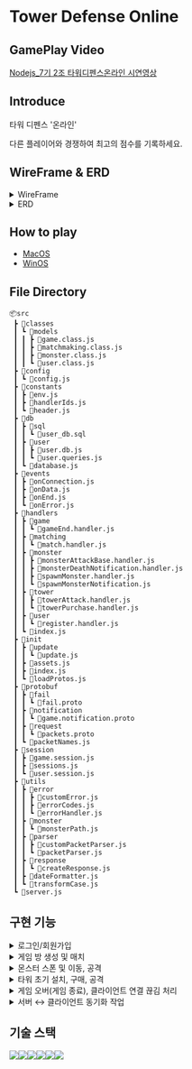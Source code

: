 # Tower Defense Online

## GamePlay Video

[Nodejs_7기 2조 타워디펜스온라인 시연영상](https://www.youtube.com/watch?v=hNYPLb90DCA)

## Introduce

타워 디펜스 '온라인'

다른 플레이어와 경쟁하여 최고의 점수를 기록하세요.

## WireFrame & ERD

<details> 
<summary>WireFrame</summary>

![Project_TDO_WireFrame](https://github.com/user-attachments/assets/e67abfd5-96ef-4000-9fc7-cdde5dcefddd)

</details>

<details> 
<summary>ERD</summary>

![Project_TDO_ERD](https://github.com/user-attachments/assets/2c804734-a035-4d7e-9762-10c08f1d2066)

</details>

## How to play

- [MacOS](https://drive.google.com/file/d/1lSht9zENWQL4ITzfCZ0-Wld1urpx32Nf/view?usp=sharing)
- [WinOS](https://drive.google.com/file/d/1pMORWKSR9DqPm3ymRLucMy25gGoUqjFP/view?usp=sharing)

## File Directory

```
📦src
 ┣ 📂classes
 ┃ ┗ 📂models
 ┃ ┃ ┣ 📜game.class.js
 ┃ ┃ ┣ 📜matchmaking.class.js
 ┃ ┃ ┣ 📜monster.class.js
 ┃ ┃ ┗ 📜user.class.js
 ┣ 📂config
 ┃ ┗ 📜config.js
 ┣ 📂constants
 ┃ ┣ 📜env.js
 ┃ ┣ 📜handlerIds.js
 ┃ ┗ 📜header.js
 ┣ 📂db
 ┃ ┣ 📂sql
 ┃ ┃ ┗ 📜user_db.sql
 ┃ ┣ 📂user
 ┃ ┃ ┣ 📜user.db.js
 ┃ ┃ ┗ 📜user.queries.js
 ┃ ┗ 📜database.js
 ┣ 📂events
 ┃ ┣ 📜onConnection.js
 ┃ ┣ 📜onData.js
 ┃ ┣ 📜onEnd.js
 ┃ ┗ 📜onError.js
 ┣ 📂handlers
 ┃ ┣ 📂game
 ┃ ┃ ┗ 📜gameEnd.handler.js
 ┃ ┣ 📂matching
 ┃ ┃ ┗ 📜match.handler.js
 ┃ ┣ 📂monster
 ┃ ┃ ┣ 📜monsterAttackBase.handler.js
 ┃ ┃ ┣ 📜monsterDeathNotification.handler.js
 ┃ ┃ ┣ 📜spawnMonster.handler.js
 ┃ ┃ ┗ 📜spawnMonsterNotification.js
 ┃ ┣ 📂tower
 ┃ ┃ ┣ 📜towerAttack.handler.js
 ┃ ┃ ┗ 📜towerPurchase.handler.js
 ┃ ┣ 📂user
 ┃ ┃ ┗ 📜register.handler.js
 ┃ ┗ 📜index.js
 ┣ 📂init
 ┃ ┣ 📂update
 ┃ ┃ ┗ 📜update.js
 ┃ ┣ 📜assets.js
 ┃ ┣ 📜index.js
 ┃ ┗ 📜loadProtos.js
 ┣ 📂protobuf
 ┃ ┣ 📂fail
 ┃ ┃ ┗ 📜fail.proto
 ┃ ┣ 📂notification
 ┃ ┃ ┗ 📜game.notification.proto
 ┃ ┣ 📂request
 ┃ ┃ ┗ 📜packets.proto
 ┃ ┗ 📜packetNames.js
 ┣ 📂session
 ┃ ┣ 📜game.session.js
 ┃ ┣ 📜sessions.js
 ┃ ┗ 📜user.session.js
 ┣ 📂utils
 ┃ ┣ 📂error
 ┃ ┃ ┣ 📜customError.js
 ┃ ┃ ┣ 📜errorCodes.js
 ┃ ┃ ┗ 📜errorHandler.js
 ┃ ┣ 📂monster
 ┃ ┃ ┗ 📜monsterPath.js
 ┃ ┣ 📂parser
 ┃ ┃ ┣ 📜customPacketParser.js
 ┃ ┃ ┗ 📜packetParser.js
 ┃ ┣ 📂response
 ┃ ┃ ┗ 📜createResponse.js
 ┃ ┣ 📜dateFormatter.js
 ┃ ┗ 📜transformCase.js
 ┗ 📜server.js
```

## 구현 기능

<details> 
<summary>로그인/회원가입</summary>

- 회원가입

  - 회원가입 시 중복 이메일 검증
  - 이메일 형식 검증
  - 중복 아이디 검증

- 로그인
  - 회원가입 시 생성된 uuid로 중복 로그인 검증
  - 마지막 로그인 시간 저장
  - 비밀번호 검증

</details>

<details> 
<summary>게임 방 생성 및 매치</summary>

- 매치메이킹 큐 시스템 구현

  - 대기열 기반 매치메이킹 시스템 구현
  - 점수 기반 매칭 로직 (초기 매칭 범위 존재)
  - 대기 시간에 따른 매칭 범위 확장 구현
  - 중복 매칭 방지 로직 추가

- 매치메이킹 핸들러 구현

  - 매칭 요청/취소 처리
  - 이미 게임 중인 유저 체크
  - 대기열 추가/제거 로직

- 매칭 해제 및 정리
  - 클라이언트 연결 종료 시 매칭 큐에서 제거

</details>

<details> 
<summary>몬스터 스폰 및 이동, 공격</summary>

- Monster 처치 시 score 및 gold 획득

  - 타워 종류, 레벨에 따라 score, gold 획득 차등화

- 레벨 디자인
  - 1 ~ 5 까지 일반 stage
  - 6 stage 부터 보스 stages

</details>

<details> 
<summary>타워 초기 설치, 구매, 공격</summary>

- 타워 구매시 정해진 확률에 따라 타워 종류가 결정

- 타워 공격시 User가 가지고 있는 타워인지 검증

</details>

<details> 
<summary>게임 오버(게임 종료), 클라이언트 연결 끊김 처리</summary>

- 게임 오버(게임 종료)

  - 게임 플레이를 완료 후 Base의 체력이 먼저 0이 된 User가 패배,
    Base의 체력이 Base > 0 인 User에게 승리 판정
  - GameOver 관련 Packet 전송
  - 게임이 종료될 때 User 클래스에 정의된 현재 score를 highscore로 변환
  - 게임이 종료될 때 DB와 연동하여 highscore를 저장
  - 만약 현재 저장된 highscore보다 score가 낮다면 갱신되지 않음,
    현재 저장된 highscore보다 score가 높다면 DB에 저장된 highscore를 갱신
    ```Javascript
    if (user.score > user.highscore) {
        console.log(`신기록 달성! : ${user.score}`);
        // DB에 새로운 highScore 업데이트
        await updateDBHighScore(user.id, user.score);
        // 메모리 상의 사용자 highScore도 업데이트
        user.highscore = user.score;
      }
    ```

- 클라이언트 연결 끊김 처리
  - 게임 플레이 도중에 클라이언트의 연결이 끊어졌을 때, 이미 게임 중인 다른 플레이어는 상대 유저에게 더 이상 동기화 데이터를 받지 않을 때 승리 판정으로 게임 종료
  - 게임 방이 남아있으면 메모리 사용량이 증가함으로 User가 gameSession에 들어가 있지 않다면 삭제

</details>

<details> 
<summary>서버 ↔ 클라이언트 동기화 작업</summary>

- 동기화
  - Handler에 맞는 동기화 Response 보내도록 처리
  - 추가로 동기화가 필요한 경우 User 클래스의 stateSyn 함수 사용
  - 토큰 및 변수 추가를 위해 기존 로그인 Request를 회원가입과 통합
   └ 로그인 Request를 customPacketParser로 활용하여 id부분에서 token, password 부분에 PacketType, Payload를 추출하여 알맞는 Handler로 보내주도록 구현

</details>

## 기술 스택

<img src="https://img.shields.io/badge/javascript-F7DF1E?style=for-the-badge&logo=javascript&logoColor=black"><img src="https://img.shields.io/badge/mysql-4479A1?style=for-the-badge&logo=mysql&logoColor=white"><img src="https://img.shields.io/badge/node.js-339933?style=for-the-badge&logo=Node.js&logoColor=white"><img src="https://img.shields.io/badge/git-F05032?style=for-the-badge&logo=git&logoColor=white"><img src="https://img.shields.io/badge/yarn-2C8EBB?style=for-the-badge&logo=yarn&logoColor=white"><img src="https://img.shields.io/badge/.env-0D47A1?style=for-the-badge&logo=.env&logoColor=white">
